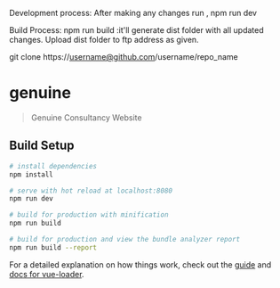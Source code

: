 Development process:
After making any changes run , 
npm run dev 

Build Process:
npm run build
:it'll generate dist folder with all updated changes.
Upload dist folder to ftp address as given.


git clone https://username@github.com/username/repo_name


# genuine

> Genuine Consultancy Website

## Build Setup

``` bash
# install dependencies
npm install

# serve with hot reload at localhost:8080
npm run dev

# build for production with minification
npm run build

# build for production and view the bundle analyzer report
npm run build --report
```

For a detailed explanation on how things work, check out the [guide](http://vuejs-templates.github.io/webpack/) and [docs for vue-loader](http://vuejs.github.io/vue-loader).
